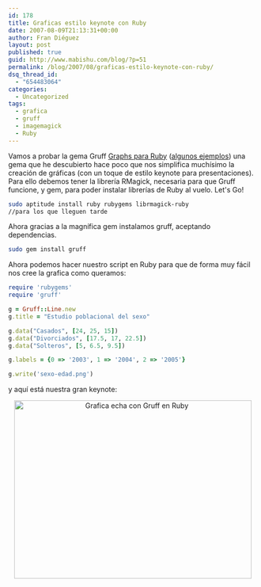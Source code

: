 ```yaml
---
id: 178
title: Graficas estilo keynote con Ruby
date: 2007-08-09T21:13:31+00:00
author: Fran Diéguez
layout: post
published: true
guid: http://www.mabishu.com/blog/?p=51
permalink: /blog/2007/08/graficas-estilo-keynote-con-ruby/
dsq_thread_id:
  - "654483064"
categories:
  - Uncategorized
tags:
  - grafica
  - gruff
  - imagemagick
  - Ruby
---
```

Vamos a probar la gema Gruff <a title="Gruff Graphs para Ruby" href="http://nubyonrails.com/pages/gruff">Graphs para Ruby</a> (<a title="Ejemplos de uso de Graphs para Ruby" href="http://geoffreygrosenbach.com/projects/show/5">algunos ejemplos</a>) una gema que he descubierto hace poco que nos simplifica muchísimo la creación de gráficas (con un toque de estilo keynote para presentaciones). Para ello debemos tener la librería RMagick, necesaria para que Gruff funcione, y gem, para poder instalar librerías de Ruby al vuelo. Let's Go!

```bash
sudo aptitude install ruby rubygems librmagick-ruby
//para los que lleguen tarde
```

Ahora gracias a la magnífica gem instalamos gruff, aceptando dependencias.

```bash
sudo gem install gruff
```

Ahora podemos hacer nuestro script en Ruby para que de forma muy fácil nos cree la grafica como queramos:
```ruby
require 'rubygems'
require 'gruff'

g = Gruff::Line.new
g.title = "Estudio poblacional del sexo"

g.data("Casados", [24, 25, 15])
g.data("Divorciados", [17.5, 17, 22.5])
g.data("Solteros", [5, 6.5, 9.5])

g.labels = {0 => '2003', 1 => '2004', 2 => '2005'}

g.write('sexo-edad.png')
```

y aquí está nuestra gran keynote:


<div style="text-align:center;">
<img src="/assets/sexo-edad.png" alt="Grafica echa con Gruff en Ruby" width="480" height="360" />
</div>
